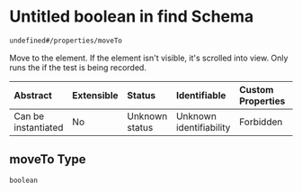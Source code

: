 # Untitled boolean in find Schema

```txt
undefined#/properties/moveTo
```

Move to the element. If the element isn't visible, it's scrolled into view. Only runs the if the test is being recorded.

| Abstract            | Extensible | Status         | Identifiable            | Custom Properties | Additional Properties | Access Restrictions | Defined In                                                           |
| :------------------ | :--------- | :------------- | :---------------------- | :---------------- | :-------------------- | :------------------ | :------------------------------------------------------------------- |
| Can be instantiated | No         | Unknown status | Unknown identifiability | Forbidden         | Allowed               | none                | [find\_v2.schema.json\*](find_v2.schema.json "open original schema") |

## moveTo Type

`boolean`

